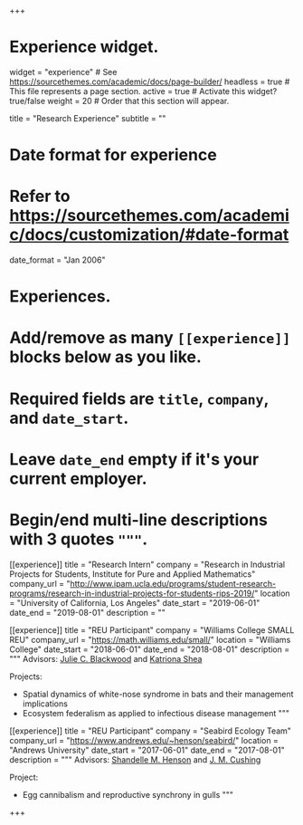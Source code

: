 +++
# Experience widget.
widget = "experience"  # See https://sourcethemes.com/academic/docs/page-builder/
headless = true  # This file represents a page section.
active = true  # Activate this widget? true/false
weight = 20  # Order that this section will appear.

title = "Research Experience"
subtitle = ""

# Date format for experience
#   Refer to https://sourcethemes.com/academic/docs/customization/#date-format
date_format = "Jan 2006"

# Experiences.
#   Add/remove as many `[[experience]]` blocks below as you like.
#   Required fields are `title`, `company`, and `date_start`.
#   Leave `date_end` empty if it's your current employer.
#   Begin/end multi-line descriptions with 3 quotes `"""`.
[[experience]]
  title = "Research Intern"
  company = "Research in Industrial Projects for Students, Institute for Pure and Applied Mathematics"
  company_url = "http://www.ipam.ucla.edu/programs/student-research-programs/research-in-industrial-projects-for-students-rips-2019/"
  location = "University of California, Los Angeles"
  date_start = "2019-06-01"
  date_end = "2019-08-01"
  description = ""

[[experience]]
  title = "REU Participant"
  company = "Williams College SMALL REU"
  company_url = "https://math.williams.edu/small/"
  location = "Williams College"
  date_start = "2018-06-01"
  date_end = "2018-08-01"
  description = """
  Advisors: [Julie C. Blackwood](https://sites.williams.edu/jcb5/) and [Katriona Shea](https://kshealab.wordpress.com/)
  
  Projects:
  * Spatial dynamics of white-nose syndrome in bats and their management implications
  * Ecosystem federalism as applied to infectious disease management
  """
  
[[experience]]
  title = "REU Participant"
  company = "Seabird Ecology Team"
  company_url = "https://www.andrews.edu/~henson/seabird/"
  location = "Andrews University"
  date_start = "2017-06-01"
  date_end = "2017-08-01"
  description = """
  Advisors: [Shandelle M. Henson](https://www.andrews.edu/~henson/) and [J. M. Cushing](https://www.math.arizona.edu/~cushing/)

  Project:
  * Egg cannibalism and reproductive synchrony in gulls
  """

+++
